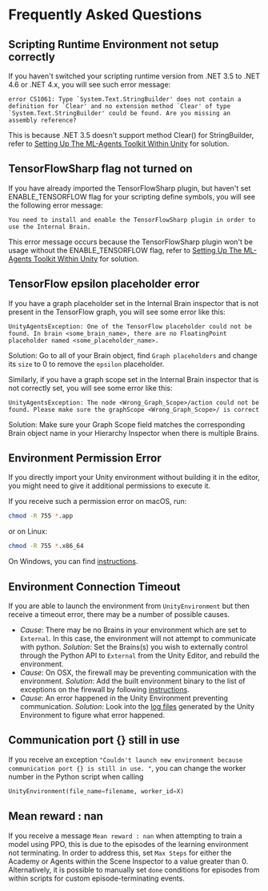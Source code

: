 # Frequently Asked Questions

## Scripting Runtime Environment not setup correctly

If you haven't switched your scripting runtime version from .NET 3.5 to .NET 4.6
or .NET 4.x, you will see such error message:

```console
error CS1061: Type `System.Text.StringBuilder' does not contain a definition for `Clear' and no extension method `Clear' of type `System.Text.StringBuilder' could be found. Are you missing an assembly reference?
```

This is because .NET 3.5 doesn't support method Clear() for StringBuilder, refer
to [Setting Up The ML-Agents Toolkit Within
Unity](Installation.md#setting-up-ml-agent-within-unity) for solution.

## TensorFlowSharp flag not turned on

If you have already imported the TensorFlowSharp plugin, but haven't set
ENABLE_TENSORFLOW flag for your scripting define symbols, you will see the
following error message:

```console
You need to install and enable the TensorFlowSharp plugin in order to use the Internal Brain.
```

This error message occurs because the TensorFlowSharp plugin won't be usage
without the ENABLE_TENSORFLOW flag, refer to [Setting Up The ML-Agents Toolkit
Within Unity](Installation.md#setting-up-ml-agent-within-unity) for solution.

## TensorFlow epsilon placeholder error

If you have a graph placeholder set in the Internal Brain inspector that is not
present in the TensorFlow graph, you will see some error like this:

```console
UnityAgentsException: One of the TensorFlow placeholder could not be found. In brain <some_brain_name>, there are no FloatingPoint placeholder named <some_placeholder_name>.
```

Solution: Go to all of your Brain object, find `Graph placeholders` and change
its `size` to 0 to remove the `epsilon` placeholder.

Similarly, if you have a graph scope set in the Internal Brain inspector that is
not correctly set, you will see some error like this:

```console
UnityAgentsException: The node <Wrong_Graph_Scope>/action could not be found. Please make sure the graphScope <Wrong_Graph_Scope>/ is correct
```

Solution: Make sure your Graph Scope field matches the corresponding Brain
object name in your Hierarchy Inspector when there is multiple Brains.

## Environment Permission Error

If you directly import your Unity environment without building it in the
editor, you might need to give it additional permissions to execute it.

If you receive such a permission error on macOS, run:

```sh
chmod -R 755 *.app
```

or on Linux:

```sh
chmod -R 755 *.x86_64
```

On Windows, you can find
[instructions](https://technet.microsoft.com/en-us/library/cc754344(v=ws.11).aspx).

## Environment Connection Timeout

If you are able to launch the environment from `UnityEnvironment` but then
receive a timeout error, there may be a number of possible causes.

* _Cause_: There may be no Brains in your environment which are set to
  `External`.  In this case, the environment will not attempt to communicate
  with python. _Solution_: Set the Brains(s) you wish to externally control
  through the Python API to `External` from the Unity Editor, and rebuild the
  environment.
* _Cause_: On OSX, the firewall may be preventing communication with the
  environment. _Solution_: Add the built environment binary to the list of
  exceptions on the firewall by following
  [instructions](https://support.apple.com/en-us/HT201642).
* _Cause_: An error happened in the Unity Environment preventing communication.
  _Solution_: Look into the [log
  files](https://docs.unity3d.com/Manual/LogFiles.html) generated by the Unity
  Environment to figure what error happened.

## Communication port {} still in use

If you receive an exception `"Couldn't launch new environment because
communication port {} is still in use. "`, you can change the worker number in
the Python script when calling

```python
UnityEnvironment(file_name=filename, worker_id=X)
```

## Mean reward : nan

If you receive a message `Mean reward : nan` when attempting to train a model
using PPO, this is due to the episodes of the learning environment not
terminating. In order to address this, set `Max Steps` for either the Academy or
Agents within the Scene Inspector to a value greater than 0. Alternatively, it
is possible to manually set `done` conditions for episodes from within scripts
for custom episode-terminating events.
